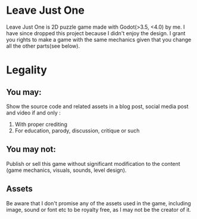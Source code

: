 # Leave Just One

Leave Just One is 2D puzzle game made with Godot(>3.5, <4.0) by me. I have since dropped this project because I didn't enjoy the design. I grant you rights to make a game with the same mechanics given that you change all the other parts(see below).

# Legality

## You may:

Show the source code and related assets in a blog post, social media post and video if and only :

1. With proper crediting
2. For education, parody, discussion, critique or such

## You may not:

Publish or sell this game without significant modification to the content (game mechanics, visuals, sounds, level design).

## Assets

Be aware that I don't promise any of the assets used in the game, including image, sound or font etc to be royalty free, as I may not be the creator of it.
